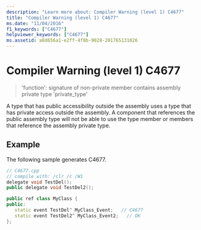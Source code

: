 ```yaml
---
description: "Learn more about: Compiler Warning (level 1) C4677"
title: "Compiler Warning (level 1) C4677"
ms.date: "11/04/2016"
f1_keywords: ["C4677"]
helpviewer_keywords: ["C4677"]
ms.assetid: a8d656a1-e2ff-4f8b-9028-201765131026
---
```

# Compiler Warning (level 1) C4677

> 'function': signature of non-private member contains assembly private type 'private_type'

A type that has public accessibility outside the assembly uses a type that has private access outside the assembly. A component that references the public assembly type will not be able to use the type member or members that reference the assembly private type.

## Example

The following sample generates C4677.

```cpp
// C4677.cpp
// compile with: /clr /c /W1
delegate void TestDel();
public delegate void TestDel2();

public ref class MyClass {
public:
   static event TestDel^ MyClass_Event;   // C4677
   static event TestDel2^ MyClass_Event2;   // OK
};
```
